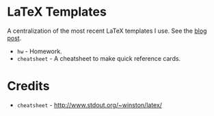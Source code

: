 # LaTeX Templates
A centralization of the most recent LaTeX templates I use.
See the [blog post](http://bamos.github.io/2013/04/13/latex-templates/).

+ `hw` - Homework.
+ `cheatsheet` - A cheatsheet to make quick reference cards.

# Credits
+ `cheatsheet` - http://www.stdout.org/~winston/latex/
